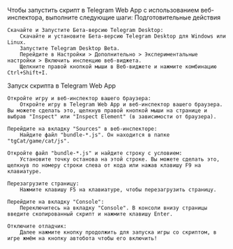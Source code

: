 Чтобы запустить скрипт в Telegram Web App с использованием веб-инспектора, выполните следующие шаги:
Подготовительные действия

    Скачайте и Запустите Бета-версию Telegram Desktop:
        Скачайте и установите Бета-версию Telegram Desktop для Windows или Linux.
        Запустите Telegram Desktop Beta.
        Перейдите в Настройки > Дополнительно > Экспериментальные настройки > Включить инспекцию веб-виджета.
        Щелкните правой кнопкой мыши в Веб-виджете и нажмите комбинацию Ctrl+Shift+I.

Запуск скрипта в Telegram Web App

    Откройте игру и веб-инспектор вашего браузера:
        Откройте игру в Telegram Web App и веб-инспектор вашего браузера. Вы можете сделать это, щелкнув правой кнопкой мыши на странице и выбрав "Inspect" или "Inspect Element" (в зависимости от браузера).

    Перейдите на вкладку "Sources" в веб-инспекторе:
        Найдите файл "bundle-*.js". Он находится в папке "tgCat/game/cat/js".

    Откройте файл "bundle-*.js" и найдите строку с условием:
        Установите точку останова на этой строке. Вы можете сделать это, щелкнув по номеру строки слева от кода или нажав клавишу F9 на клавиатуре.

    Перезагрузите страницу:
        Нажмите клавишу F5 на клавиатуре, чтобы перезагрузить страницу.

    Перейдите на вкладку "Console":
        Переключитесь на вкладку "Console". В консоли внизу страницы введите скопированный скрипт и нажмите клавишу Enter.

    Отключите отладчик:
        Далее нажмите кнопку продолжить для запуска игры со скриптом, в игре жмём на кнопку автобота чтобы его включить!
